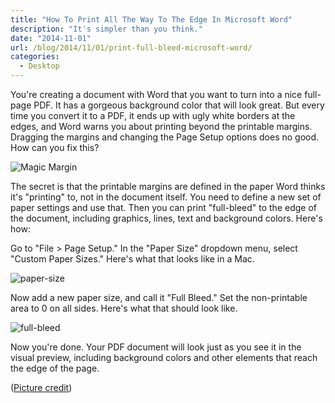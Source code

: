 ```yaml
---
title: "How To Print All The Way To The Edge In Microsoft Word"
description: "It's simpler than you think."
date: "2014-11-01"
url: /blog/2014/11/01/print-full-bleed-microsoft-word/
categories:
  - Desktop
---
```


You're creating a document with Word that you want to turn into a nice full-page PDF. It has a gorgeous background color that will look great. But every time you convert it to a PDF, it ends up with ugly white borders at the edges, and Word warns you about printing beyond the printable margins. Dragging the margins and changing the Page Setup options does no good. How can you fix this?

![Magic Margin](/media/2014/11/margin.jpg)

<!--more-->

The secret is that the printable margins are defined in the paper Word thinks
it's "printing" to, not in the document itself. You need to define a new set of
paper settings and use that. Then you can print "full-bleed" to the edge of the
document, including graphics, lines, text and background colors. Here's how:

Go to "File > Page Setup." In the "Paper Size" dropdown menu, select "Custom Paper Sizes." Here's what that looks like in a Mac.

![paper-size](/media/2014/11/paper-size.png)

Now add a new paper size, and call it "Full Bleed." Set the non-printable area to 0 on all sides. Here's what that should look like.

![full-bleed](/media/2014/11/full-bleed.png)

Now you're done. Your PDF document will look just as you see it in the visual
preview, including background colors and other elements that reach the edge of
the page.

([Picture credit](https://www.flickr.com/photos/theenmoy/8468001024/))


